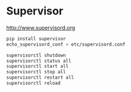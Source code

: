 # Supervisor

http://www.supervisord.org

```bash
pip install supervisor
echo_supervisord_conf > etc/supervisord.conf
```

```bash
supervisorctl shutdown
supervisorctl status all
supervisorctl start all
supervisorctl stop all
supervisorctl restart all
supervisorctl reload
```
